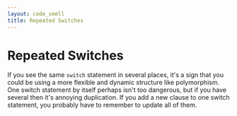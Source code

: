 ```yaml
---
layout: code_smell
title: Repeated Switches
---
```


# Repeated Switches
If you see the same `switch` statement in several places, it's a sign that you could be using a more flexible and dynamic structure like polymorphism. One switch statement by itself perhaps isn't too dangerous, but if you have several then it's annoying duplication. If you add a new clause to one switch statement, you probably have to remember to update all of them.
